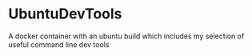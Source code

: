 # UbuntuDevTools
A docker container with an ubuntu build which includes my selection of useful command line dev tools
